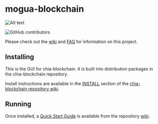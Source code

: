 # mogua-blockchain
![Alt text](https://www.chia.net/img/chia_logo.svg)

![GitHub contributors](https://img.shields.io/github/contributors/Chia-Network/chia-blockchain?logo=GitHub)

Please check out the [wiki](https://github.com/Chia-Network/chia-blockchain/wiki)
and [FAQ](https://github.com/Chia-Network/chia-blockchain/wiki/FAQ) for
information on this project.

## Installing

This is the GUI for chia-blockchain. It is built into distribution packages in the chia-blockchain repository.

Install instructions are available in the
[INSTALL](https://github.com/Chia-Network/chia-blockchain/wiki/INSTALL)
section of the
[chia-blockchain repository wiki](https://github.com/Chia-Network/chia-blockchain/wiki).

## Running

Once installed, a
[Quick Start Guide](https://github.com/Chia-Network/chia-blockchain/wiki/Quick-Start-Guide)
is available from the repository
[wiki](https://github.com/Chia-Network/chia-blockchain/wiki).
